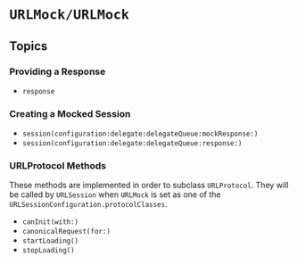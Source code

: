 # ``URLMock/URLMock``

## Topics

### Providing a Response

- ``response``

### Creating a Mocked Session

- ``session(configuration:delegate:delegateQueue:mockResponse:)``
- ``session(configuration:delegate:delegateQueue:response:)``

### URLProtocol Methods

These methods are implemented in order to subclass `URLProtocol`. They will be called by `URLSession` when `URLMock` is
set as one of the `URLSessionConfiguration.protocolClasses`.

- ``canInit(with:)``
- ``canonicalRequest(for:)``
- ``startLoading()``
- ``stopLoading()``
